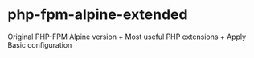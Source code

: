 # php-fpm-alpine-extended
Original PHP-FPM Alpine version + Most useful PHP extensions + Apply Basic configuration
